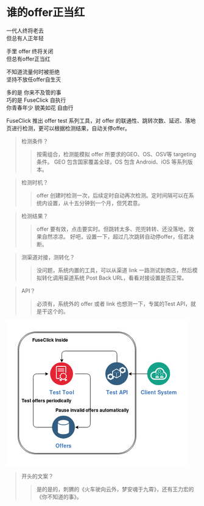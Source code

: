 # 谁的offer正当红

一代人终将老去  
但总有人正年轻  

手里 offer 终将关闭  
但总有offer正当红

不知道流量何时被拒绝  
坚持不放任offer自生灭

多的是 你来不及管的事  
巧的是 FuseClick 自执行  
你青春年少 貌美如花 自由行

FuseClick 推出 offer test 系列工具，对 offer 的联通性、跳转次数、延迟、落地页进行检测，更可以根据检测结果，自动关停offer。

> 检测条件？
>> 按需组合，检测能模拟 offer 所要求的GEO、OS、OSV等 targeting 条件。 GEO 包含国家覆盖全球，OS 包含 Android、iOS 等系列版本。
  
> 检测时机？
>> offer 创建时检测一次，后续定时自动再次检测。定时间隔可以在系统内设置，从十五分钟到一个月，但凭君意。

> 检测结果？
>> offer 要有效，点击要实时。但跳转太多、兜兜转转、还没落地，效果自然凉凉。 好吧，设置一下，超过几次跳转自动停offer，任君决断。

> 测渠道对接，测转化？
>> 没问题，系统内置的工具，可以从渠道 link 一路测试到商店，然后模拟转化调用渠道系统 Post Back URL，看看对接设置是否正常。

> API？
>> 必须有，系统外的 offer 或者 link 也想测一下，专属的Test API，就是干这个的。

![fuseclick offer test](../image/offer_test.png)

> 开头的文案？
>> 是的是的，刺猬的《火车驶向云外，梦安魂于九霄》，还有王力宏的《你不知道的事》。